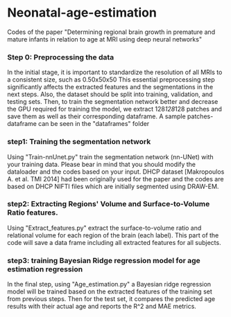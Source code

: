 # Neonatal-age-estimation
Codes of the paper "Determining regional brain growth in premature and mature infants in relation to age at MRI using deep neural networks"


### Step 0: Preprocessing the data
In the initial stage, it is important to standardize the resolution of all MRIs to a consistent size, such as 0.50x50x50 This essential preprocessing step significantly affects the extracted features and the segmentations in the next steps. Also, the dataset should be split into training, validation, and testing sets. Then, to train the segmentation network better and decrease the GPU required for training the model, we extract 128*128*128 patches and save them as well as their corresponding dataframe. A sample patches-dataframe can be seen in the "dataframes" folder


### step1: Training the segmentation network
Using "Train-nnUnet.py" train the segmentation network (nn-UNet) with your training data. Please bear in mind that you should modify the dataloader and the codes based on your input. DHCP dataset [Makropoulos A. et al. TMI 2014] had been originally used for the paper and the codes are based on DHCP NIFTI files which are initially segmented using DRAW-EM.


### step2: Extracting Regions' Volume and Surface-to-Volume Ratio features.
Using "Extract_features.py" extract the surface-to-volume ratio and relational volume for each region of the brain (each label). This part of the code will save a data frame including all extracted features for all subjects. 


### step3: training Bayesian Ridge regression model for age estimation regression
In the final step, using "Age_estimation.py" a Bayesian ridge regression model will be trained based on the extracted features of the training set from previous steps. Then for the test set, it compares the predicted age results with their actual age and reports the R^2 and MAE metrics.


